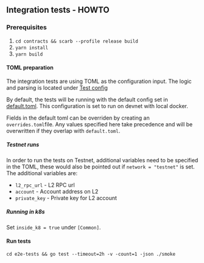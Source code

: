 ## Integration tests - HOWTO

### Prerequisites
1. `cd contracts && scarb --profile release build`
2. `yarn install`
3. `yarn build`

#### TOML preparation
The integration tests are using TOML as the configuration input. The logic and parsing is located under [Test config](./testconfig)

By default, the tests will be running with the default config set in [default.toml](./testconfig/default.toml). This configuration is set to run on devnet with local docker.

Fields in the default toml can be overriden by creating an `overrides.toml`file. Any values specified here take precedence and will be overwritten if they overlap with `default.toml`.

##### Testnet runs
In order to run the tests on Testnet, additional variables need to be specified in the TOML, these would also be pointed out if `network = "testnet"` is set. The additional variables are:

- `l2_rpc_url` - L2 RPC url
- `account` - Account address on L2
- `private_key` - Private key for L2 account

##### Running in k8s

Set `inside_k8 = true` under `[Common]`.

#### Run tests

`cd e2e-tests && go test --timeout=2h -v -count=1 -json ./smoke`
